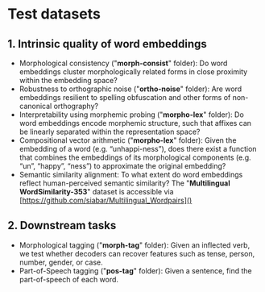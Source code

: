 # Test datasets


## 1. Intrinsic quality of word embeddings

- Morphological consistency ("**morph-consist**" folder): Do word embeddings cluster morphologically related forms in close proximity within the embedding space?
- Robustness to orthographic noise ("**ortho-noise**" folder): Are word embeddings resilient to spelling obfuscation and other forms of non-canonical orthography? 
- Interpretability using morphemic probing ("**morpho-lex**" folder): Do word embeddings encode morphemic structure, such that affixes can be linearly separated within the representation space?
- Compositional vector arithmetic ("**morpho-lex**" folder):  Given the embedding of a word (e.g. “unhappi-ness”), does there exist a function that combines the embeddings of its morphological components (e.g. “un”, “happy”, “ness”) to approximate the original embedding?
- Semantic similarity alignment: To what extent do word embeddings reflect human-perceived semantic similarity? The "**Multilingual WordSimilarity-353**" dataset is accessible via [https://github.com/siabar/Multilingual_Wordpairs]() 

## 2. Downstream tasks

- Morphological tagging ("**morph-tag**" folder):  Given an inflected verb, we test whether decoders can recover features such as tense, person, number, gender, or case.
- Part-of-Speech tagging ("**pos-tag**" folder): Given a sentence, find the part-of-speech  of each word.

